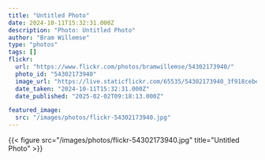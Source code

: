 ```yaml
---
title: "Untitled Photo"
date: 2024-10-11T15:32:31.000Z
description: "Photo: Untitled Photo"
author: "Bram Willemse"
type: "photos"
tags: []
flickr:
  url: "https://www.flickr.com/photos/bramwillemse/54302173940/"
  photo_id: "54302173940"
  image_url: "https://live.staticflickr.com/65535/54302173940_3f918cebe1_h.jpg"
  date_taken: "2024-10-11T15:32:31.000Z"
  date_published: "2025-02-02T09:18:13.000Z"

featured_image:
  src: "/images/photos/flickr-54302173940.jpg"
---
```


{{< figure src="/images/photos/flickr-54302173940.jpg" title="Untitled Photo" >}}
